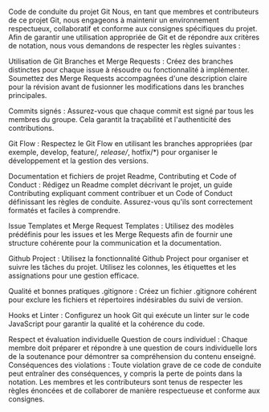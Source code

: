 Code de conduite du projet Git
Nous, en tant que membres et contributeurs de ce projet Git, nous engageons à maintenir un environnement respectueux, collaboratif et conforme aux consignes spécifiques du projet. Afin de garantir une utilisation appropriée de Git et de répondre aux critères de notation, nous vous demandons de respecter les règles suivantes :

Utilisation de Git
Branches et Merge Requests : Créez des branches distinctes pour chaque issue à résoudre ou fonctionnalité à implémenter. Soumettez des Merge Requests accompagnées d'une description claire pour la révision avant de fusionner les modifications dans les branches principales.

Commits signés : Assurez-vous que chaque commit est signé par tous les membres du groupe. Cela garantit la traçabilité et l'authenticité des contributions.

Git Flow : Respectez le Git Flow en utilisant les branches appropriées (par exemple, develop, feature/*, release/*, hotfix/*) pour organiser le développement et la gestion des versions.

Documentation et fichiers de projet
Readme, Contributing et Code of Conduct : Rédigez un Readme complet décrivant le projet, un guide Contributing expliquant comment contribuer et un Code of Conduct définissant les règles de conduite. Assurez-vous qu'ils sont correctement formatés et faciles à comprendre.

Issue Templates et Merge Request Templates : Utilisez des modèles prédéfinis pour les issues et les Merge Requests afin de fournir une structure cohérente pour la communication et la documentation.

Github Project : Utilisez la fonctionnalité Github Project pour organiser et suivre les tâches du projet. Utilisez les colonnes, les étiquettes et les assignations pour une gestion efficace.

Qualité et bonnes pratiques
.gitignore : Créez un fichier .gitignore cohérent pour exclure les fichiers et répertoires indésirables du suivi de version.

Hooks et Linter : Configurez un hook Git qui exécute un linter sur le code JavaScript pour garantir la qualité et la cohérence du code.

Respect et évaluation individuelle
Question de cours individuel : Chaque membre doit préparer et répondre à une question de cours individuelle lors de la soutenance pour démontrer sa compréhension du contenu enseigné.
Conséquences des violations :
Toute violation grave de ce code de conduite peut entraîner des conséquences, y compris la perte de points dans la notation. Les membres et les contributeurs sont tenus de respecter les règles énoncées et de collaborer de manière respectueuse et conforme aux consignes.
